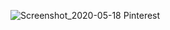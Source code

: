 ![Screenshot_2020-05-18 Pinterest](https://user-images.githubusercontent.com/65497909/82254717-bfdf1b00-9929-11ea-955e-586b6759c3f1.jpg)
